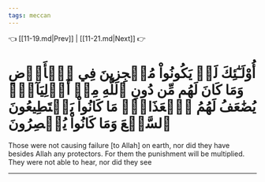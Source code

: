 ```yaml
---
tags: meccan
---
```


👈 [[11-19.md|Prev]] | [[11-21.md|Next]] 👉

# أُوْلَـٰٓئِكَ لَمۡ يَكُونُواْ مُعۡجِزِينَ فِي ٱلۡأَرۡضِ وَمَا كَانَ لَهُم مِّن دُونِ ٱللَّهِ مِنۡ أَوۡلِيَآءَۘ يُضَٰعَفُ لَهُمُ ٱلۡعَذَابُۚ مَا كَانُواْ يَسۡتَطِيعُونَ ٱلسَّمۡعَ وَمَا كَانُواْ يُبۡصِرُونَ

Those were not causing failure [to Allah] on earth, nor did they have besides Allah any protectors. For them the punishment will be multiplied. They were not able to hear, nor did they see

---

